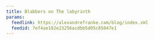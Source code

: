 ```yaml
---
title: Blabbers on The labyrinth
params:
  feedlink: https://alexandrefranke.com/blog/index.xml
  feedid: 7ef4ae182e23256acdbb5d05c85047e1
---
```

